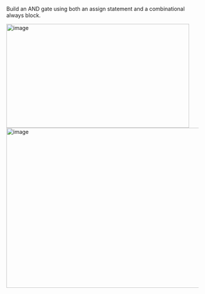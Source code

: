 Build an AND gate using both an assign statement and a combinational always block.


<img width="479" height="272" alt="image" src="https://github.com/user-attachments/assets/0eff2cf8-4655-46c8-b9a2-5a4918e650e6" />

<img width="693" height="419" alt="image" src="https://github.com/user-attachments/assets/2232f3dd-58da-4314-8912-2ff85d916f07" />
